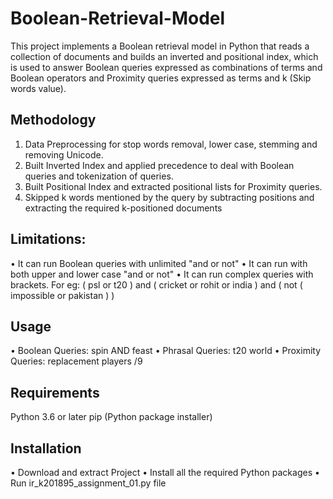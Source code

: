 # Boolean-Retrieval-Model
This project implements a Boolean retrieval model in Python that reads a
collection of documents and builds an inverted and positional index,
which is used to answer Boolean queries expressed as combinations of
terms and Boolean operators and Proximity queries expressed as terms
and k (Skip words value).

## Methodology
1. Data Preprocessing for stop words removal, lower case, stemming
and removing Unicode.
2. Built Inverted Index and applied precedence to deal with Boolean
queries and tokenization of queries.
3. Built Positional Index and extracted positional lists for Proximity
queries.
4. Skipped k words mentioned by the query by subtracting
positions and extracting the required k-positioned documents
## Limitations:
• It can run Boolean queries with unlimited "and or not"
• It can run with both upper and lower case "and or not"
• It can run complex queries with brackets. For eg:
( psl or t20 ) and ( cricket or rohit or india ) and ( not ( impossible
or pakistan ) )
## Usage
• Boolean Queries: spin AND feast
• Phrasal Queries: t20 world
• Proximity Queries: replacement players /9
## Requirements
Python 3.6 or later
pip (Python package installer)
## Installation
• Download and extract Project
• Install all the required Python packages
• Run ir_k201895_assignment_01.py file
